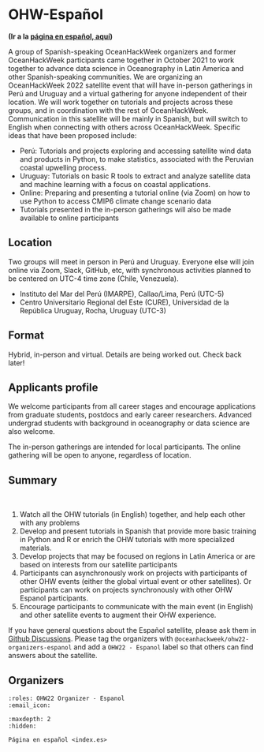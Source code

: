# OHW-Español

**(Ir a la [página en español, aquí](index.es))**

A group of Spanish-speaking OceanHackWeek organizers and former OceanHackWeek participants came together in October 2021 to work together to advance data science in Oceanography in Latin America and other Spanish-speaking communities. We are organizing an OceanHackWeek 2022 satellite event that will have in-person gatherings in Perú and Uruguay and a virtual gathering for anyone independent of their location. We will work together on tutorials and projects across these groups, and in coordination with the rest of OceanHackWeek. Communication in this satellite will be mainly in Spanish, but will switch to English when connecting with others across OceanHackWeek. Specific ideas that have been proposed include:

- Perú: Tutorials and projects exploring and accessing satellite wind data and products in Python, to make statistics, associated with the Peruvian coastal upwelling process.
- Uruguay: Tutorials on basic R tools to extract and analyze satellite data and machine learning with a focus on coastal applications.
- Online: Preparing and presenting a tutorial online (via Zoom) on how to use Python to access CMIP6 climate change scenario data
- Tutorials presented in the in-person gatherings will also be made available to online participants

## Location

​Two groups will meet in person in Perú and Uruguay. Everyone else will join online via Zoom, Slack, GitHub, etc, with synchronous activities planned to be centered on UTC-4 time zone (Chile, Venezuela).
​
- Instituto del Mar del Perú (IMARPE), Callao/Lima, Perú (UTC-5)
- Centro Universitario Regional del Este (CURE), Universidad de la República Uruguay, Rocha, Uruguay (UTC-3)

## Format

Hybrid, in-person and virtual. Details are being worked out. Check back later!

## Applicants profile

We welcome participants from all career stages and encourage applications from graduate students, postdocs and early career researchers. Advanced undergrad students with background in oceanography or data science are also welcome.

The in-person gatherings are intended for local participants. The online gathering will be open to anyone, regardless of location.

## Summary
​
1. Watch all the OHW tutorials (in English) together, and help each other with any problems
2. Develop and present tutorials in Spanish that provide more basic training in Python and R or enrich the OHW tutorials with more specialized materials.
3. Develop projects that may be focused on regions in Latin America or are based on interests from our satellite participants
4. Participants can asynchronously work on projects with participants of other OHW events (either the global virtual event or other satellites). Or participants can work on projects synchronously with other OHW Espanol participants.
5. Encourage participants to communicate with the main event (in English) and other satellite events to augment their OHW experience.

If you have general questions about the Español satellite, please ask them in [Github Discussions](https://github.com/orgs/oceanhackweek/discussions/categories/q-a?discussions_q=category%3AQ%26A+label%3A%22OHW22+-+Espa%C3%B1ol%22).
Please tag the organizers with `@oceanhackweek/ohw22-organizers-espanol` and add a `OHW22 - Espanol` label so that others can find answers about the satellite.

## Organizers

```{ohw-team}
:roles: OHW22 Organizer - Espanol
:email_icon:
```

```{toctree}
:maxdepth: 2
:hidden:

Página en español <index.es>
```
